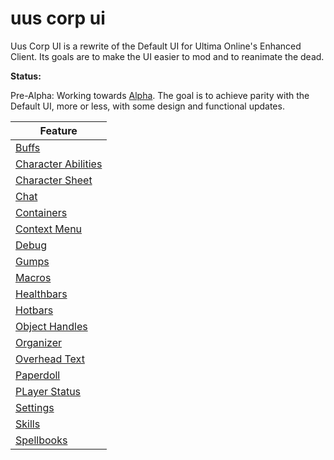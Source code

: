 # uus corp ui

Uus Corp UI is a rewrite of the Default UI for Ultima Online's Enhanced Client. Its goals are to make the UI easier to mod and to reanimate the dead.

**Status:**

Pre-Alpha: Working towards [Alpha](https://github.com/loop-uc-ui/uus-corp-ui/milestone/20). The goal is to achieve parity with the Default UI, more or less, with some design and functional updates.

| Feature          |
|------------------|
| [Buffs](https://github.com/loop-uc-ui/uus-corp-ui/projects/18) |
| [Character Abilities](https://github.com/loop-uc-ui/uus-corp-ui/projects/20) |
| [Character Sheet](https://github.com/loop-uc-ui/uus-corp-ui/projects/19) |
| [Chat](https://github.com/loop-uc-ui/uus-corp-ui/projects/16) |
| [Containers](https://github.com/loop-uc-ui/uus-corp-ui/projects/12) |
| [Context Menu](https://github.com/loop-uc-ui/uus-corp-ui/projects/25) |
| [Debug](https://github.com/loop-uc-ui/uus-corp-ui/projects/15) |
| [Gumps](https://github.com/loop-uc-ui/uus-corp-ui/projects/17) |
| [Macros](https://github.com/loop-uc-ui/uus-corp-ui/projects/27) |
| [Healthbars](https://github.com/loop-uc-ui/uus-corp-ui/projects/14) |
| [Hotbars](https://github.com/loop-uc-ui/uus-corp-ui/projects/28) |
| [Object Handles](https://github.com/loop-uc-ui/uus-corp-ui/projects/24) |
| [Organizer](https://github.com/loop-uc-ui/uus-corp-ui/projects/26) |
| [Overhead Text](https://github.com/loop-uc-ui/uus-corp-ui/projects/21) |
| [Paperdoll](https://github.com/loop-uc-ui/uus-corp-ui/projects/11) |
| [PLayer Status](https://github.com/loop-uc-ui/uus-corp-ui/projects/13) |
| [Settings](https://github.com/loop-uc-ui/uus-corp-ui/projects/23) |
| [Skills](https://github.com/loop-uc-ui/uus-corp-ui/projects/22) |
| [Spellbooks](https://github.com/loop-uc-ui/uus-corp-ui/projects/31) |
